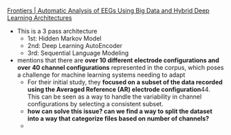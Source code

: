 [Frontiers | Automatic Analysis of EEGs Using Big Data and Hybrid Deep Learning Architectures](https://www.frontiersin.org/journals/human-neuroscience/articles/10.3389/fnhum.2019.00076/full)


* This is a 3 pass architecture
	* 1st: Hidden Markov Model
	* 2nd: Deep Learning AutoEncoder
	* 3rd: Sequential Language Modeling
* mentions that there are **over 10 different electrode configurations and over 40 channel configurations** represented in the corpus, which poses a challenge for machine learning systems needing to adapt
	* For their initial study, they **focused on a subset of the data recorded using the Averaged Reference (AR) electrode configuration**44. This can be seen as a way to handle the variability in channel configurations by selecting a consistent subset.
	* **how can solve this issue? can we find a way to split the dataset into a way that categorize files based on number of channels?**
	* 
